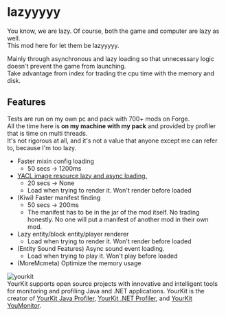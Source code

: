 # lazyyyyy
  
You know, we are lazy. Of course, both the game and computer are lazy as well.  
This mod here for let them be lazyyyyy.  
  
Mainly through asynchronous and lazy loading so that unnecessary logic doesn't prevent the game from launching.  
Take advantage from index for trading the cpu time with the memory and disk.  

## Features
Tests are run on my own pc and pack with 700+ mods on Forge.  
All the time here is **on my machine with my pack** and provided by profiler that is time on multi threads.  
It's not rigorous at all, and it's not a value that anyone except me can refer to, because I'm too lazy.  

- Faster mixin config loading
    - 50 secs → 1200ms
- [YACL image resource lazy and async loading. ](https://github.com/isXander/YetAnotherConfigLib/issues/218)
    - 20 secs → None
    - Load when trying to render it. Won't render before loaded
- (Kiwi) Faster manifest finding
    - 50 secs -> 200ms
    - The manifest has to be in the jar of the mod itself. No trading honestly. No one will put a manifest of another mod in their own mod.
- Lazy entity/block entity/player renderer
    - Load when trying to render it. Won't render before loaded
- (Entity Sound Features) Async sound event loading.
    - Load when trying to play it. Won't play before loaded
- (MoreMcmeta) Optimize the memory usage
  
  
![yourkit](https://www.yourkit.com/images/yklogo.png)  
YourKit supports open source projects with innovative and intelligent tools
for monitoring and profiling Java and .NET applications.
YourKit is the creator of <a href="https://www.yourkit.com/java/profiler/">YourKit Java Profiler</a>,
<a href="https://www.yourkit.com/dotnet-profiler/">YourKit .NET Profiler</a>,
and <a href="https://www.yourkit.com/youmonitor/">YourKit YouMonitor</a>.
